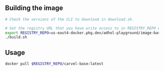 ## Building the image

```bash
# Check the versions of the CLI to download in download.sh.

# Set the registry URL that you have write access to in REGISTRY_REPO env var
export REGISTRY_REPO=us-east4-docker.pkg.dev/adhol-playground/image-base
./build.sh
```

## Usage

```bash
docker pull $REGISTRY_REPO/carvel-base:latest
```